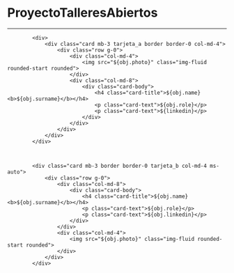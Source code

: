 # ProyectoTalleresAbiertos









-----------------------------


            <div>
                <div class="card mb-3 tarjeta_a border border-0 col-md-4">
                    <div class="row g-0">
                        <div class="col-md-4">
                            <img src="${obj.photo}" class="img-fluid rounded-start rounded">
                        </div>
                        <div class="col-md-8">
                            <div class="card-body">
                                <h4 class="card-title">${obj.name} <b>${obj.surname}</b></h4>
                                <p class="card-text">${obj.role}</p>
                                <p class="card-text">${linkedin}</p>
                            </div>
                        </div>
                    </div>
                </div>
            </div>



            <div class="card mb-3 border border-0 tarjeta_b col-md-4 ms-auto">
                <div class="row g-0">
                    <div class="col-md-8">
                        <div class="card-body">
                            <h4 class="card-title">${obj.name} <b>${obj.surname}</b></h4>
                            <p class="card-text">${obj.role}</p>
                            <p class="card-text">${obj.linkedin}</p>
                        </div>
                    </div>
                    <div class="col-md-4">
                        <img src="${obj.photo}" class="img-fluid rounded-start rounded">
                    </div>
                </div>
            </div>